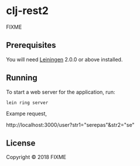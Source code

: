 # clj-rest2

FIXME

## Prerequisites

You will need [Leiningen][] 2.0.0 or above installed.

[leiningen]: https://github.com/technomancy/leiningen

## Running

To start a web server for the application, run:

    lein ring server

Exampe request,

http://localhost:3000/user?str1="serepas"&str2="se"
## License

Copyright © 2018 FIXME
